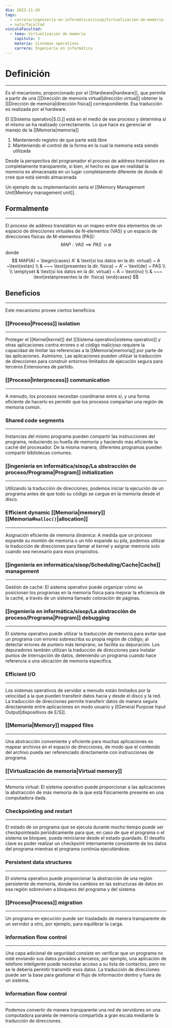 ```yaml
---
dia: 2023-11-20
tags:
  - carrera/ingeniería-en-informática/sisop/Virtualización-de-memoria
  - nota/facultad
vinculoFacultad:
  - tema: Virtualización de memoria
    capitulo: 3
    materia: Sistemas operativos
    carrera: Ingeniería en informática
---
```

# Definición
---
Es el mecanismo, proporcionado por el [[Hardware|hardware]], que permite a partir de una [[Dirección de memoria virtual|dirección virtual]] obtener la [[Dirección de memoria|dirección física]] correspondiente. Esa traducción es realizada por el hardware.

El [[Sistema operativo|S.O.]] está en el medio de ese proceso y determina si el mismo se ha realizado correctamente. Lo que hace es gerenciar el manejo de la [[Memoria|memoria]]
1. Manteniendo registro de que parte está libre
2. Manteniendo el control de la forma en la cual la memoria está siendo utilizada

Desde la perspectiva del programador el proceso de address translation es completamente transparente, si bien, el hecho es que en realidad la memoria es almacenada en un lugar completamente diferente de donde él cree que está siendo almacenada

Un ejemplo de su implementación sería el [[Memory Management Unit|Memory management unit]].

## Formalmente
---
El proceso de address translation es un mapeo entre dos elementos de un espacio de direcciones virtuales de N-elementos (VAS) y un espacio de direcciones físicas de M-elementos (PAS): $$ MAP : VAS \implies PAS ~ \cup \emptyset $$
donde $$ MAP(A) = \begin{cases} 
	A' & \text{si los datos en la dir. virtual} ~ A ~\text{están} \\ 
	& ~~~ \text{presentes la dir. física} ~ A' ~ \text{de} ~ PAS 
	\\ \\
	\emptyset & \text{si los datos en la dir. virtual} ~ A ~ \text{no} \\ 
	& ~~~ \text{estánpresentes la dir. física}
\end{cases} $$


## Beneficios 
---
Este mecanismo provee ciertos beneficios

### [[Proceso|Process]] isolation
---
Proteger el [[Kernel|kernel]] del [[Sistema operativo|sistema operativo]] y otras aplicaciones contra errores o el código malicioso requiere la capacidad de limitar las referencias a la [[Memoria|memoria]] por parte de las aplicaciones. Asimismo, Las aplicaciones pueden utilizar la traducción de direcciones para construir entornos limitados de ejecución segura para terceros Extensiones de partido.

### [[Proceso|Interprocess]] communication
---
A menudo, los procesos necesitan coordinarse entre sí, y una forma eficiente de hacerlo es permitir que los procesos compartan una región de memoria común. 

### Shared code segments
---
Instancias del mismo programa pueden compartir las instrucciones del programa, reduciendo su huella de memoria y haciendo más eficiente la caché del procesador. De la misma manera, diferentes programas pueden compartir bibliotecas comunes. 

### [[ingeniería en informática/sisop/La abstracción de proceso/Programa|Program]] initialization
---
Utilizando la traducción de direcciones, podemos iniciar la ejecución de un programa antes de que todo su código se cargue en la memoria desde el disco. 

### Efficient dynamic [[Memoria|memory]] [[Memoria#`malloc()`|allocation]] 
---
Asignación eficiente de memoria dinámica: A medida que un proceso expande su montón de memoria o un hilo expande su pila, podemos utilizar la traducción de direcciones para llamar al kernel y asignar memoria solo cuando sea necesario para esos propósitos. 

### [[ingeniería en informática/sisop/Scheduling/Cache|Cache]] management
---
Gestión de caché: El sistema operativo puede organizar cómo se posicionan los programas en la memoria física para mejorar la eficiencia de la caché, a través de un sistema llamado coloración de páginas. 

### [[ingeniería en informática/sisop/La abstracción de proceso/Programa|Program]] debugging
---
El sistema operativo puede utilizar la traducción de memoria para evitar que un programa con errores sobrescriba su propia región de código; al detectar errores de puntero más temprano, se facilita su depuración. Los depuradores también utilizan la traducción de direcciones para instalar puntos de interrupción de datos, deteniendo un programa cuando hace referencia a una ubicación de memoria específica. 

### Efficient I/O
---
Los sistemas operativos de servidor a menudo están limitados por la velocidad a la que pueden transferir datos hacia y desde el disco y la red. La traducción de direcciones permite transferir datos de manera segura directamente entre aplicaciones en modo usuario y [[General Purpose Input Output|dispositivos de E/S]].

### [[Memoria|Memory]] mapped files
---
Una abstracción conveniente y eficiente para muchas aplicaciones es mapear archivos en el espacio de direcciones, de modo que el contenido del archivo pueda ser referenciado directamente con instrucciones de programa. 

### [[Virtualización de memoria|Virtual memory]]
---
Memoria virtual: El sistema operativo puede proporcionar a las aplicaciones la abstracción de más memoria de la que está físicamente presente en una computadora dada. 

### Checkpointing and restart
---
El estado de un programa que se ejecuta durante mucho tiempo puede ser checkpointeado periódicamente para que, en caso de que el programa o el sistema se bloquee, pueda reiniciarse desde el estado guardado. El desafío clave es poder realizar un checkpoint internamente consistente de los datos del programa mientras el programa continúa ejecutándose. 

### Persistent data structures
---
El sistema operativo puede proporcionar la abstracción de una región persistente de memoria, donde los cambios en las estructuras de datos en esa región sobreviven a bloqueos del programa y del sistema. 

### [[Proceso|Process]] migration
---
Un programa en ejecución puede ser trasladado de manera transparente de un servidor a otro, por ejemplo, para equilibrar la carga. 


### Information flow control
---
Una capa adicional de seguridad consiste en verificar que un programa no esté enviando sus datos privados a terceros; por ejemplo, una aplicación de teléfono inteligente puede necesitar acceso a su lista de contactos, pero no se le debería permitir transmitir esos datos. La traducción de direcciones puede ser la base para gestionar el flujo de información dentro y fuera de un sistema. 

### Information flow control
---
Podemos convertir de manera transparente una red de servidores en una computadora paralela de memoria compartida a gran escala mediante la traducción de direcciones.
